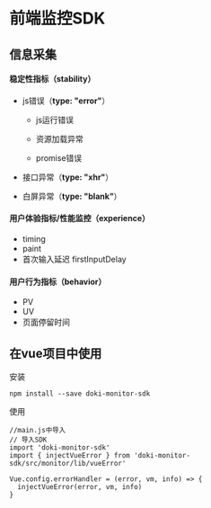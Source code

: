 # 前端监控SDK

## 信息采集

#### 稳定性指标（stability）

- js错误（**type: "error"**）

  - js运行错误

  - 资源加载异常

  - promise错误

- 接口异常（**type: "xhr"**）

- 白屏异常（**type: "blank"**）

#### 用户体验指标/性能监控（experience）

- timing
- paint
- 首次输入延迟 firstInputDelay

#### 用户行为指标（behavior）

- PV
- UV
- 页面停留时间



## 在vue项目中使用

安装

```
npm install --save doki-monitor-sdk
```

使用

```
//main.js中导入
// 导入SDK
import 'doki-monitor-sdk'
import { injectVueError } from 'doki-monitor-sdk/src/monitor/lib/vueError'

Vue.config.errorHandler = (error, vm, info) => {
  injectVueError(error, vm, info)
}
```


